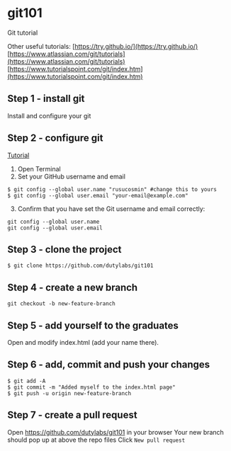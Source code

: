 # git101
Git tutorial

Other useful tutorials:
[https://try.github.io/](https://try.github.io/)
[https://www.atlassian.com/git/tutorials](https://www.atlassian.com/git/tutorials)
[https://www.tutorialspoint.com/git/index.htm](https://www.tutorialspoint.com/git/index.htm)

## Step 1 - install git
Install and configure your git

## Step 2 - configure git

[Tutorial](https://help.github.com/articles/setting-your-username-in-git/)

1. Open Terminal
2. Set your GitHub username and email
```
$ git config --global user.name "rusucosmin" #change this to yours
$ git config --global user.email "your-email@example.com"
```
3. Confirm that you have set the Git username and email correctly:
```
git config --global user.name
git config --global user.email
```

## Step 3 - clone the project

```
$ git clone https://github.com/dutylabs/git101
```

## Step 4 - create a new branch

```
git checkout -b new-feature-branch
```

## Step 5 - add yourself to the graduates

Open and modify index.html (add your name there).

## Step 6 - add, commit and push your changes

```
$ git add -A
$ git commit -m "Added myself to the index.html page"
$ git push -u origin new-feature-branch
```

## Step 7 - create a pull request

Open https://github.com/dutylabs/git101 in your browser
Your new branch should pop up at above the repo files
Click `New pull request`

